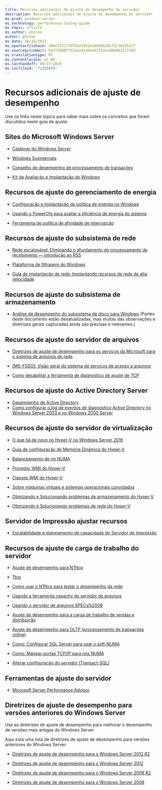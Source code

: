 ```yaml
---
title: Recursos adicionais de ajuste de desempenho do servidor
description: Recursos adicionais de ajuste de desempenho do servidor
ms.prod: windows-server
ms.technology: performance-tuning-guide
ms.topic: article
ms.author: phstee
author: phstee
ms.date: 10/16/2017
ms.openlocfilehash: 498e72377197bd2185a518949520275c36295a77
ms.sourcegitcommit: 6aff3d88ff22ea141a6ea6572a5ad8dd6321f199
ms.translationtype: MT
ms.contentlocale: pt-BR
ms.lasthandoff: 09/27/2019
ms.locfileid: "71355079"
---
```

# <a name="additional-performance-tuning-resources"></a>Recursos adicionais de ajuste de desempenho

Use os links neste tópico para saber mais sobre os conceitos que foram discutidos neste guia de ajuste.

## <a name="microsoft-windows-server-websites"></a>Sites do Microsoft Windows Server
-   [Catálogo do Windows Server](http://www.windowsservercatalog.com/)

-   [Windows Sysinternals](https://technet.microsoft.com/sysinternals/default.aspx)

-   [Conselho de desempenho de processamento de transações](http://www.tpc.org/)

-   [Kit de Avaliação e Implantação do Windows](https://developer.microsoft.com/en-us/windows/hardware/windows-assessment-deployment-kit)

## <a name="power-management-tuning-resources"></a>Recursos de ajuste do gerenciamento de energia

-   [Configuração e implantação da política de energia no Windows](https://msdn.microsoft.com/library/windows/hardware/mt422910.aspx)

-   [Usando o PowerCfg para avaliar a eficiência de energia do sistema](https://technet.microsoft.com/library/cc748940.aspx)

-   [Ferramenta de política de afinidade de interrupção](https://support.microsoft.com/en-us/kb/252867)

## <a name="networking-subsystem-tuning-resources"></a>Recursos de ajuste do subsistema de rede

-   [Rede escalonável: Eliminando o afunilamento de processamento de recebimento — introdução ao RSS](https://download.microsoft.com/download/5/D/6/5D6EAF2B-7DDF-476B-93DC-7CF0072878E6/NDIS_RSS.doc)

-   [Plataforma de filtragem do Windows](https://msdn.microsoft.com/windows/hardware/gg463267.aspx)

-   [Guia de implantação de rede: Implantando recursos de rede de alta velocidade](https://technet.microsoft.com/library/gg162681.aspx)

## <a name="storage-subsystem-tuning-resources"></a>Recursos de ajuste do subsistema de armazenamento

-   [Análise de desempenho do subsistema de disco para Windows](https://download.microsoft.com/download/e/b/a/eba1050f-a31d-436b-9281-92cdfeae4b45/subsys_perf.doc) (Partes deste documento estão desatualizadas, mas muitas das observações e diretrizes gerais capturadas ainda são precisas e relevantes.)

## <a name="file-server-tuning-resources"></a>Recursos de ajuste do servidor de arquivos

-   [Diretrizes de ajuste de desempenho para os serviços da Microsoft para o sistema de arquivos de rede](https://technet.microsoft.com/library/bb463205.aspx)

-   [\[MS-FSSO\]: Visão geral do sistema de serviços de acesso a arquivos](https://download.microsoft.com/download/5/0/1/501ED102-E53F-4CE0-AA6B-B0F93629DDC6/Windows/%5bMS-FSSO%5d.pdf)

-   [Como desabilitar a ferramenta de diagnóstico de ajuste de TCP](https://support.microsoft.com/kb/967475)

## <a name="active-directory-server-tuning-resources"></a>Recursos de ajuste do Active Directory Server
-   [Desempenho de Active Directory](https://msdn.microsoft.com/library/windows/hardware/dn567654(v=vs.85).aspx)
-   [Como configurar o log de eventos de diagnóstico Active Directory no Windows Server 2003 e no Windows 2000 Server](https://support.microsoft.com/kb/314980)

## <a name="virtualization-server-tuning-resources"></a>Recursos de ajuste do servidor de virtualização

-   [O que há de novo no Hyper-V no Windows Server 2016](https://technet.microsoft.com/windows-server-docs/compute/hyper-v/what-s-new-in-hyper-v-on-windows)

-   [Guia de configuração de Memória Dinâmica do Hyper-V](https://technet.microsoft.com/library/ff817651.aspx)

-   [Balanceamento de nó NUMA](http://blogs.technet.com/b/winserverperformance/archive/2009/12/10/numa-node-balancing.aspx)

-   [Provedor WMI do Hyper-V](https://msdn2.microsoft.com/library/cc136992(VS.85).aspx)

-   [Classes WMI do Hyper-V](https://msdn.microsoft.com/library/cc136986(VS.85).aspx)

-   [Sobre máquinas virtuais e sistemas operacionais convidados](https://technet.microsoft.com/library/cc794868(v=ws.10))

-   [Otimizando e Solucionando problemas de armazenamento do Hyper-V](http://blogs.msdn.com/b/microsoft_press/archive/2013/07/24/new-book-optimizing-and-troubleshooting-hyper-v-storage.aspx)

-   [Otimizando e Solucionando problemas de rede do Hyper-V](http://blogs.msdn.com/b/microsoft_press/archive/2013/07/12/rtm-d-today-optimizing-and-troubleshooting-hyper-v-networking.aspx)

## <a name="print-server-tuning-resources"></a>Servidor de Impressão ajustar recursos

-   [Escalabilidade e planejamento de capacidade do Servidor de Impressão](https://technet.microsoft.com/library/dn554243.aspx)

## <a name="server-workload-tuning-resources"></a>Recursos de ajuste de carga de trabalho do servidor

-   [Ajuste de desempenho para NTttcp](https://msdn.microsoft.com/library/windows/hardware/dn567663(v=vs.85).aspx)

-   [Ttcp](http://en.wikipedia.org/wiki/Ttcp)

-   [Como usar o NTttcp para testar o desempenho da rede](https://msdn.microsoft.com/windows/hardware/gg463264.aspx)

-   [Usando a ferramenta capactiy do servidor de arquivos](https://msdn.microsoft.com/library/windows/hardware/dn567658(v=vs.85).aspx)

-   [Usando o servidor de arquivos SPECsfs2008](https://msdn.microsoft.com/library/windows/hardware/dn567653(v=vs.85).aspx)

-   [Ajuste de desempenho para a carga de trabalho de vendas e distribuição](https://msdn.microsoft.com/library/windows/hardware/dn567646(v=vs.85).aspx)

-   [Ajuste de desempenho para OLTP (processamento de transações online)](https://msdn.microsoft.com/library/windows/hardware/dn567642(v=vs.85).aspx)

-   [Como: Configurar SQL Server para usar o soft-NUMA](https://go.microsoft.com/fwlink/?LinkId=98292)

-   [Como: Mapear portas TCP/IP para nós NUMA](https://go.microsoft.com/fwlink/?LinkId=98293)

-   [Alterar configuração do servidor (Transact-SQL)](https://msdn.microsoft.com/library/ee210585.aspx)


## <a name="server-tuning-tools"></a>Ferramentas de ajuste do servidor

-   [Microsoft Server Performance Advisor](https://msdn.microsoft.com/library/windows/hardware/dn481522(v=vs.85).aspx)

## <a name="performance-tuning-guidelines-for-previous-versions-of-windows-server"></a>Diretrizes de ajuste de desempenho para versões anteriores do Windows Server


Use as diretrizes de ajuste de desempenho para melhorar o desempenho de versões mais antigas do Windows Server.

Aqui está uma lista de diretrizes de ajuste de desempenho para versões anteriores do Windows Server:

-   [Diretrizes de ajuste de desempenho para o Windows Server 2012 R2](https://www.microsoft.com/download/details.aspx?id=51960)

-   [Diretrizes de ajuste de desempenho para o Windows Server 2012](https://download.microsoft.com/download/0/0/B/00BE76AF-D340-4759-8ECD-C80BC53B6231/performance-tuning-guidelines-windows-server-2012.docx)

-   [Diretrizes de ajuste de desempenho para o Windows Server 2008 R2](https://download.microsoft.com/download/6/B/2/6B2EBD3A-302E-4553-AC00-9885BBF31E21/Perf-tun-srv-R2.docx)

-   [Diretrizes de ajuste de desempenho para o Windows Server 2008](https://download.microsoft.com/download/9/c/5/9c5b2167-8017-4bae-9fde-d599bac8184a/Perf-tun-srv.docx)
